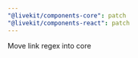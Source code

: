 ```yaml
---
"@livekit/components-core": patch
"@livekit/components-react": patch
---
```

Move link regex into core
